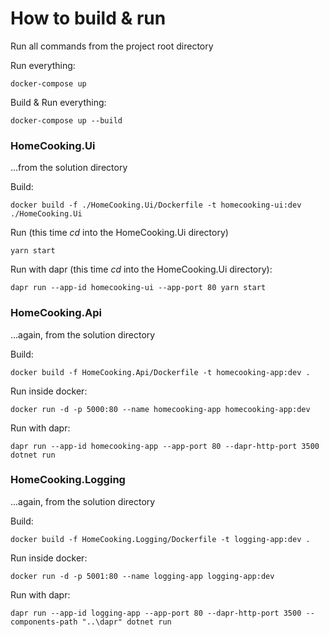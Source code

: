 ﻿# How to build & run

Run all commands from the project root directory

Run everything:

    docker-compose up

Build & Run everything:

    docker-compose up --build

### HomeCooking.Ui
...from the solution directory

Build:

    docker build -f ./HomeCooking.Ui/Dockerfile -t homecooking-ui:dev ./HomeCooking.Ui

Run (this time _cd_ into the HomeCooking.Ui directory)

    yarn start

Run with dapr (this time _cd_ into the HomeCooking.Ui directory):

    dapr run --app-id homecooking-ui --app-port 80 yarn start

### HomeCooking.Api
...again, from the solution directory

Build:

    docker build -f HomeCooking.Api/Dockerfile -t homecooking-app:dev .

Run inside docker:

    docker run -d -p 5000:80 --name homecooking-app homecooking-app:dev

Run with dapr:

    dapr run --app-id homecooking-app --app-port 80 --dapr-http-port 3500 dotnet run

### HomeCooking.Logging
...again, from the solution directory

Build:

    docker build -f HomeCooking.Logging/Dockerfile -t logging-app:dev .

Run inside docker:

    docker run -d -p 5001:80 --name logging-app logging-app:dev

Run with dapr:

    dapr run --app-id logging-app --app-port 80 --dapr-http-port 3500 --components-path "..\dapr" dotnet run
